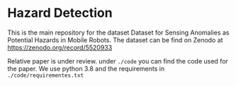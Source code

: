 # Hazard Detection
This is the main repository for the dataset Dataset for Sensing Anomalies as Potential Hazards in Mobile Robots.
The dataset can be find on Zenodo at https://zenodo.org/record/5520933

<!-- The relative video is available at https://youtu.be/SylhxUl20C0 -->

Relative paper is under review.
under `./code` you can find the code used for the paper. We use python 3.8 and the requirements in `./code/requirementes.txt`
